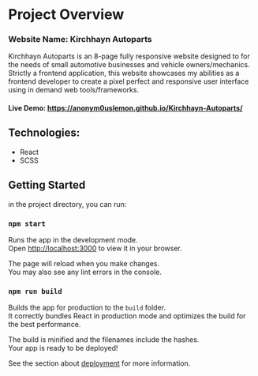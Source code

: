 # Project Overview

### Website Name: Kirchhayn Autoparts

Kirchhayn Autoparts is an 8-page fully responsive website designed to for the needs of small automotive businesses and vehicle owners/mechanics. 
Strictly a frontend application, this website showcases my abilities as a frontend developer to create a pixel perfect and responsive user interface
using in demand web tools/frameworks.

#### Live Demo:  https://anonym0uslemon.github.io/Kirchhayn-Autoparts/

## Technologies:

- React
- SCSS

## Getting Started

in the project directory, you can run: 

### `npm start`

Runs the app in the development mode.\
Open [http://localhost:3000](http://localhost:3000) to view it in your browser.

The page will reload when you make changes.\
You may also see any lint errors in the console.

### `npm run build`

Builds the app for production to the `build` folder.\
It correctly bundles React in production mode and optimizes the build for the best performance.

The build is minified and the filenames include the hashes.\
Your app is ready to be deployed!

See the section about [deployment](https://facebook.github.io/create-react-app/docs/deployment) for more information.
